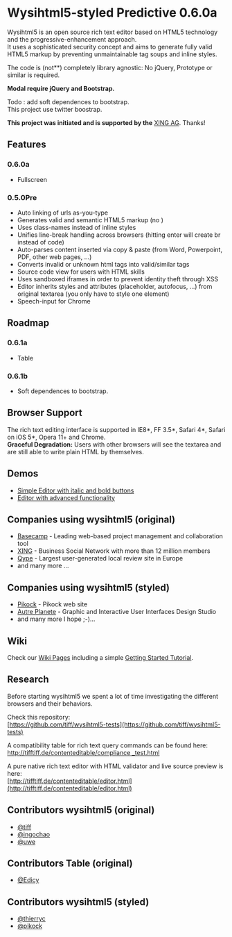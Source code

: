 Wysihtml5-styled Predictive 0.6.0a
==================================

Wysihtml5 is an open source rich text editor based on HTML5 technology
and the progressive-enhancement approach.  
It uses a sophisticated security concept and aims to generate fully
valid HTML5 markup by preventing unmaintainable tag soups and inline
styles.

The code is (not**) completely library agnostic: No jQuery, Prototype or
similar is required.
  
**Modal require jQuery and Bootstrap.**

Todo : add soft dependences to bootstrap.  
This project use twitter boostrap.

**This project was initiated and is supported by the** [XING
AG](https://www.xing.com*). Thanks!

  
## Features
  
### 0.6.0a

* Fullscreen

### 0.5.0Pre   

  * Auto linking of urls as-you-type  
  * Generates valid and semantic HTML5 markup (no <code><font></code>)  
  * Uses class-names instead of inline styles  
  * Unifies line-break handling across browsers (hitting enter will create br instead of code)  
  * Auto-parses content inserted via copy & paste (from Word, Powerpoint,
PDF, other web pages, …)  
  * Converts invalid or unknown html tags into valid/similar tags  
  * Source code view for users with HTML skills  
  * Uses sandboxed iframes in order to prevent identity theft through
XSS  
  * Editor inherits styles and attributes (placeholder, autofocus, …)
from original textarea (you only have to style one element)  
  * Speech-input for Chrome

Roadmap
-------

### 0.6.1a   
  * Table

### 0.6.1b  
  * Soft dependences to bootstrap.

Browser Support
---------------

The rich text editing interface is supported in IE8*, FF 3.5*, Safari
4*, Safari on iOS 5*, Opera 11+ and Chrome.  
**Graceful Degradation:** Users with other browsers will see the
textarea and are still able to write plain HTML by themselves.

Demos
-----

-   [Simple Editor with italic and bold
    buttons](http://thierryc.github.com/wysihtml5/examples/simple.html)
-   [Editor with advanced
    functionality](http://thierryc.github.com/wysihtml5/examples/advanced-styled.html)

Companies using wysihtml5 (original)
------------------------------------

-   [Basecamp](http://basecamp.com) - Leading web-based project
    management and collaboration tool
-   [XING](https://www.xing.com) - Business Social Network with more
    than 12 million members
-   [Qype](http://www.qype.com) - Largest user-generated local review
    site in Europe
-   and many more …

Companies using wysihtml5 (styled)
----------------------------------

-   [Pikock](http://Pikock.com) - Pikock web site
-   [Autre Planete](https://www.autreplanete.com.com) - Graphic and
    Interactive User Interfaces Design Studio
-   and many more I hope ;-)…

Wiki
----

Check our [Wiki Pages](https://github.com/xing/wysihtml5/wiki) including
a simple [Getting Started
Tutorial](https://github.com/xing/wysihtml5/wiki/Getting-Started).

Research
--------

Before starting wysihtml5 we spent a lot of time investigating the
different browsers and their behaviors.

Check this repository:  
[https://github.com/tiff/wysihtml5-tests](https://github.com/tiff/wysihtml5-tests)

A compatibility table for rich text query commands can be found here:  
[http://tifftiff.de/contenteditable/compliance  _test.html](http://tifftiff.de/contenteditable/compliance_test.html)

A pure native rich text editor with HTML validator and live source
preview is here:  
[http://tifftiff.de/contenteditable/editor.html](http://tifftiff.de/contenteditable/editor.html)

Contributors wysihtml5 (original)
---------------------------------

- [@tiff](http://tifftiff.de/contenteditable/editor.html)
- [@ingochao](https://github.com/ingochao)
- [@uwe](https://github.com/uwe )


Contributors Table (original)
-----------------------------

- [@Edicy](https://github.com/Edicy)

Contributors wysihtml5 (styled)
-------------------------------
- [@thierryc](https://github.com/thierryc)
- [@pikock](https://github.com/pikock)
